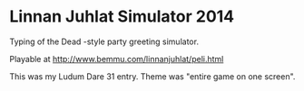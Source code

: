 Linnan Juhlat Simulator 2014
===========

Typing of the Dead -style party greeting simulator.

Playable at http://www.bemmu.com/linnanjuhlat/peli.html

This was my Ludum Dare 31 entry. Theme was "entire game on one screen".

